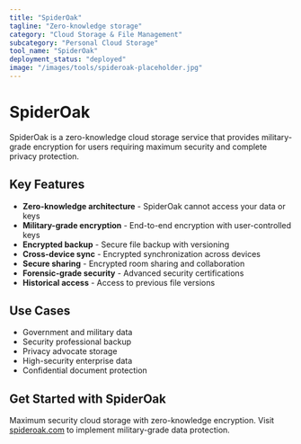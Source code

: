```yaml
---
title: "SpiderOak"
tagline: "Zero-knowledge storage"
category: "Cloud Storage & File Management"
subcategory: "Personal Cloud Storage"
tool_name: "SpiderOak"
deployment_status: "deployed"
image: "/images/tools/spideroak-placeholder.jpg"
---
```


# SpiderOak

SpiderOak is a zero-knowledge cloud storage service that provides military-grade encryption for users requiring maximum security and complete privacy protection.

## Key Features

- **Zero-knowledge architecture** - SpiderOak cannot access your data or keys
- **Military-grade encryption** - End-to-end encryption with user-controlled keys
- **Encrypted backup** - Secure file backup with versioning
- **Cross-device sync** - Encrypted synchronization across devices
- **Secure sharing** - Encrypted room sharing and collaboration
- **Forensic-grade security** - Advanced security certifications
- **Historical access** - Access to previous file versions

## Use Cases

- Government and military data
- Security professional backup
- Privacy advocate storage
- High-security enterprise data
- Confidential document protection

## Get Started with SpiderOak

Maximum security cloud storage with zero-knowledge encryption. Visit [spideroak.com](https://spideroak.com) to implement military-grade data protection.
